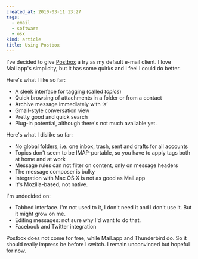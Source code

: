 ```yaml
---
created_at: 2010-03-11 13:27
tags:
  - email
  - software
  - osx
kind: article
title: Using Postbox
---
```

I've decided to give [Postbox](http://postbox-inc.com) a try as my default e-mail client. I love Mail.app's simplicity, but it has some quirks and I feel I could do better.

Here's what I like so far:

* A sleek interface for tagging (called _topics_)
* Quick browsing of attachments in a folder or from a contact
* Archive message immediately with ‘a’
* Gmail-style conversation view
* Pretty good and quick search
* Plug-in potential, although there's not much available yet.

Here's what I dislike so far:

* No global folders, i.e. one inbox, trash, sent and drafts for all accounts
* Topics don't seem to be IMAP-portable, so you have to apply tags both at home and at work
* Message rules can not filter on content, only on message headers
* The message composer is bulky
* Integration with Mac OS X is not as good as Mail.app
* It's Mozilla-based, not native.

I'm undecided on:

* Tabbed interface. I'm not used to it, I don't need it and I don't use it. But it might grow on me.
* Editing messages: not sure why I'd want to do that.
* Facebook and Twitter integration

Postbox does not come for free, while Mail.app and Thunderbird do. So it should really impress be before I switch. I remain unconvinced but hopeful for now.